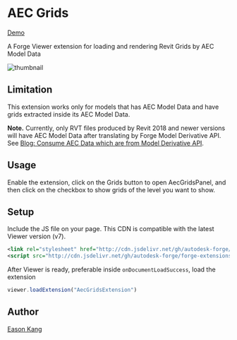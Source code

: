# AEC Grids

[Demo](https://forge-extensions.autodesk.io/?extension=AecGridsExtensionn)

A Forge Viewer extension for loading and rendering Revit Grids by AEC Model Data

![thumbnail](extension.gif)

## Limitation

This extension works only for models that has AEC Model Data and have grids extracted inside its AEC Model Data.

**Note.** Currently, only RVT files produced by Revit 2018 and newer versions will have AEC Model Data after translating by Forge Model Derivative API. See [Blog: Consume AEC Data which are from Model Derivative API](https://forge.autodesk.com/blog/consume-aec-data-which-are-model-derivative-api).

## Usage

Enable the extension, click on the Grids button to open AecGridsPanel, and then click on the checkbox to show grids of the level you want to show.

## Setup

Include the JS file on your page. This CDN is compatible with the latest Viewer version (v7).

```xml
<link rel="stylesheet" href="http://cdn.jsdelivr.net/gh/autodesk-forge/forge-extensions/public/extensions/AecGridsExtension/contents/main.css" />
<script src="http://cdn.jsdelivr.net/gh/autodesk-forge/forge-extensions/public/extensions/AecGridsExtension/contents/main.js"></script>
```

After Viewer is ready, preferable inside `onDocumentLoadSuccess`, load the extension

```javascript
viewer.loadExtension("AecGridsExtension")
```

## Author  
[Eason Kang](https://twitter.com/yiskang)